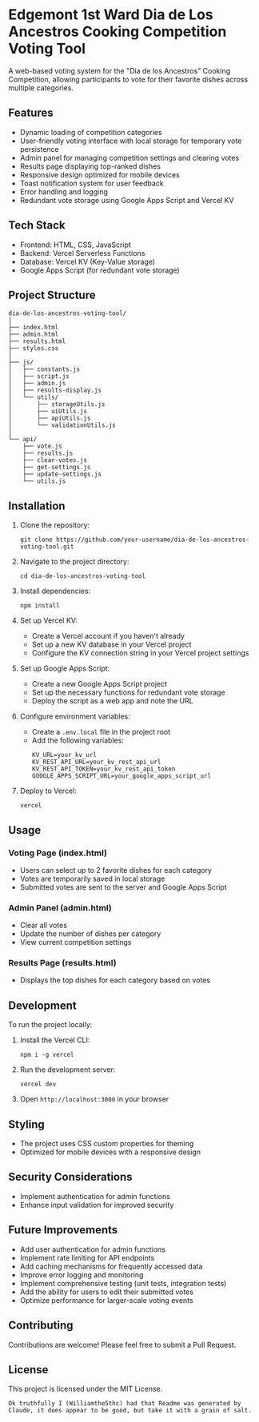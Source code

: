 # Edgemont 1st Ward Dia de Los Ancestros Cooking Competition Voting Tool

A web-based voting system for the "Dia de los Ancestros" Cooking Competition, allowing participants to vote for their favorite dishes across multiple categories.

## Features

- Dynamic loading of competition categories
- User-friendly voting interface with local storage for temporary vote persistence
- Admin panel for managing competition settings and clearing votes
- Results page displaying top-ranked dishes
- Responsive design optimized for mobile devices
- Toast notification system for user feedback
- Error handling and logging
- Redundant vote storage using Google Apps Script and Vercel KV

## Tech Stack

- Frontend: HTML, CSS, JavaScript
- Backend: Vercel Serverless Functions
- Database: Vercel KV (Key-Value storage)
- Google Apps Script (for redundant vote storage)

## Project Structure

```
dia-de-los-ancestros-voting-tool/
│
├── index.html
├── admin.html
├── results.html
├── styles.css
│
├── js/
│   ├── constants.js
│   ├── script.js
│   ├── admin.js
│   ├── results-display.js
│   └── utils/
│       ├── storageUtils.js
│       ├── uiUtils.js
│       ├── apiUtils.js
│       └── validationUtils.js
│
└── api/
    ├── vote.js
    ├── results.js
    ├── clear-votes.js
    ├── get-settings.js
    ├── update-settings.js
    └── utils.js
```

## Installation

1. Clone the repository:
   ```
   git clone https://github.com/your-username/dia-de-los-ancestros-voting-tool.git
   ```

2. Navigate to the project directory:
   ```
   cd dia-de-los-ancestros-voting-tool
   ```

3. Install dependencies:
   ```
   npm install
   ```

4. Set up Vercel KV:
   - Create a Vercel account if you haven't already
   - Set up a new KV database in your Vercel project
   - Configure the KV connection string in your Vercel project settings

5. Set up Google Apps Script:
   - Create a new Google Apps Script project
   - Set up the necessary functions for redundant vote storage
   - Deploy the script as a web app and note the URL

6. Configure environment variables:
   - Create a `.env.local` file in the project root
   - Add the following variables:
     ```
     KV_URL=your_kv_url
     KV_REST_API_URL=your_kv_rest_api_url
     KV_REST_API_TOKEN=your_kv_rest_api_token
     GOOGLE_APPS_SCRIPT_URL=your_google_apps_script_url
     ```

7. Deploy to Vercel:
   ```
   vercel
   ```

## Usage

### Voting Page (index.html)
- Users can select up to 2 favorite dishes for each category
- Votes are temporarily saved in local storage
- Submitted votes are sent to the server and Google Apps Script

### Admin Panel (admin.html)
- Clear all votes
- Update the number of dishes per category
- View current competition settings

### Results Page (results.html)
- Displays the top dishes for each category based on votes

## Development

To run the project locally:

1. Install the Vercel CLI:
   ```
   npm i -g vercel
   ```

2. Run the development server:
   ```
   vercel dev
   ```

3. Open `http://localhost:3000` in your browser

## Styling
- The project uses CSS custom properties for theming
- Optimized for mobile devices with a responsive design

## Security Considerations

- Implement authentication for admin functions
- Enhance input validation for improved security

## Future Improvements

- Add user authentication for admin functions
- Implement rate limiting for API endpoints
- Add caching mechanisms for frequently accessed data
- Improve error logging and monitoring
- Implement comprehensive testing (unit tests, integration tests)
- Add the ability for users to edit their submitted votes
- Optimize performance for larger-scale voting events

## Contributing

Contributions are welcome! Please feel free to submit a Pull Request.

## License

This project is licensed under the MIT License.
```
Ok truthfully I (Williamthe5thc) had that Readme was generated by Claude, it does appear to be good, but take it with a grain of salt.
